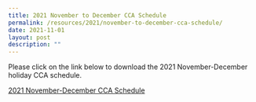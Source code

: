 ```yaml
---
title: 2021 November to December CCA Schedule
permalink: /resources/2021/november-to-december-cca-schedule/
date: 2021-11-01
layout: post
description: ""
---
```

Please click on the link below to download the 2021 November-December holiday CCA schedule.  
  
[2021 November-December CCA Schedule](https://docs.google.com/spreadsheets/d/192Wze4oipNrTHEi94DuRUakxUl0UlbxM/edit?usp=sharing&ouid=114076641539275533540&rtpof=true&sd=true)